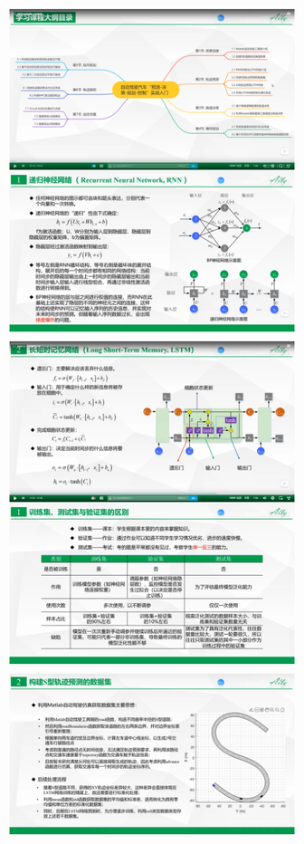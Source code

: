 ![](images/预测决策规划控制_image_1.png)
![](images/预测决策规划控制_image_2.png)

![](images/预测决策规划控制_image_3.png)![](images/预测决策规划控制_image_4.png)

![](images/预测决策规划控制_image_5.png)